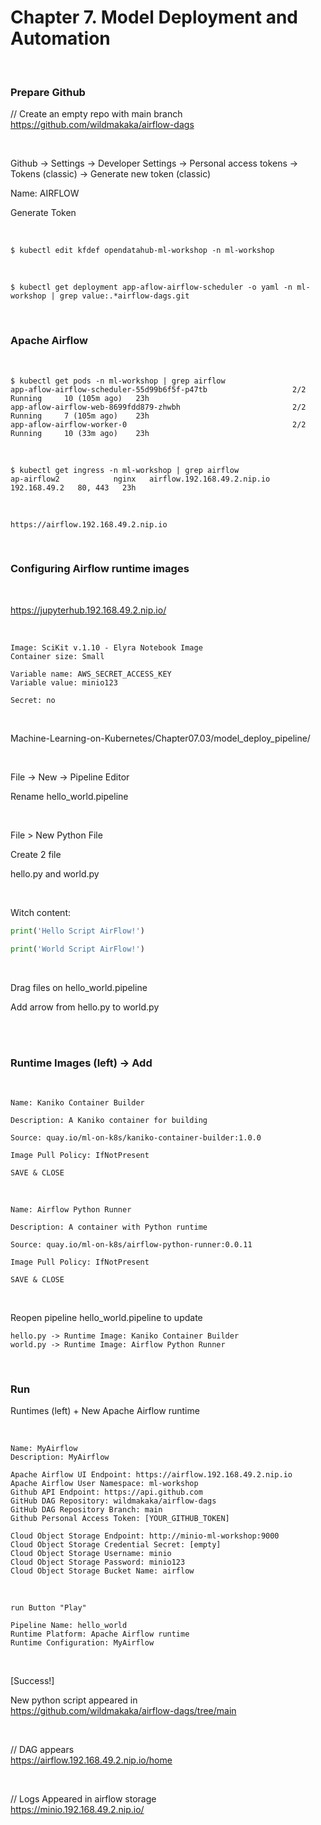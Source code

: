# Chapter 7. Model Deployment and Automation

<br/>

### Prepare Github

// Create an empty repo with main branch  
https://github.com/wildmakaka/airflow-dags

<br/>

Github -> Settings -> Developer Settings -> Personal access tokens -> Tokens (classic) -> Generate new token (classic)

Name: AIRFLOW

Generate Token

<br/>

```
$ kubectl edit kfdef opendatahub-ml-workshop -n ml-workshop
```

<br/>

```
$ kubectl get deployment app-aflow-airflow-scheduler -o yaml -n ml-workshop | grep value:.*airflow-dags.git
```

<br/>

### Apache Airflow

<br/>

```
$ kubectl get pods -n ml-workshop | grep airflow
app-aflow-airflow-scheduler-55d99b6f5f-p47tb                   2/2     Running     10 (105m ago)   23h
app-aflow-airflow-web-8699fdd879-zhwbh                         2/2     Running     7 (105m ago)    23h
app-aflow-airflow-worker-0                                     2/2     Running     10 (33m ago)    23h
```

<br/>

```
$ kubectl get ingress -n ml-workshop | grep airflow
ap-airflow2            nginx   airflow.192.168.49.2.nip.io      192.168.49.2   80, 443   23h
```

<br/>

```
https://airflow.192.168.49.2.nip.io
```

<br/>

### Configuring Airflow runtime images

<br/>

https://jupyterhub.192.168.49.2.nip.io/

<br/>

```
Image: SciKit v.1.10 - Elyra Notebook Image
Container size: Small

Variable name: AWS_SECRET_ACCESS_KEY
Variable value: minio123

Secret: no
```

<br/>

Machine-Learning-on-Kubernetes/Chapter07.03/model_deploy_pipeline/

<br/>

File -> New -> Pipeline Editor

Rename hello_world.pipeline

<br/>

File > New Python File

Create 2 file

hello.py and world.py

<br/>

Witch content:

```python
print('Hello Script AirFlow!')
```

```python
print('World Script AirFlow!')
```

<br/>

Drag files on hello_world.pipeline

Add arrow from hello.py to world.py

<br/>

<br/>

### Runtime Images (left) -> Add

<br/>

```
Name: Kaniko Container Builder

Description: A Kaniko container for building

Source: quay.io/ml-on-k8s/kaniko-container-builder:1.0.0

Image Pull Policy: IfNotPresent

SAVE & CLOSE
```

<br/>

```
Name: Airflow Python Runner

Description: A container with Python runtime

Source: quay.io/ml-on-k8s/airflow-python-runner:0.0.11

Image Pull Policy: IfNotPresent

SAVE & CLOSE
```

<br/>

Reopen pipeline hello_world.pipeline to update

```
hello.py -> Runtime Image: Kaniko Container Builder
world.py -> Runtime Image: Airflow Python Runner
```

<br/>

### Run

Runtimes (left) + New Apache Airflow runtime

<br/>

```
Name: MyAirflow
Description: MyAirflow

Apache Airflow UI Endpoint: https://airflow.192.168.49.2.nip.io
Apache Airflow User Namespace: ml-workshop
Github API Endpoint: https://api.github.com
GitHub DAG Repository: wildmakaka/airflow-dags
GitHub DAG Repository Branch: main
Github Personal Access Token: [YOUR_GITHUB_TOKEN]

Cloud Object Storage Endpoint: http://minio-ml-workshop:9000
Cloud Object Storage Credential Secret: [empty]
Cloud Object Storage Username: minio
Cloud Object Storage Password: minio123
Cloud Object Storage Bucket Name: airflow
```

<br/>

```
run Button "Play"

Pipeline Name: hello_world
Runtime Platform: Apache Airflow runtime
Runtime Configuration: MyAirflow
```

<br/>

[Success!]

New python script appeared in  
https://github.com/wildmakaka/airflow-dags/tree/main

<br/>

// DAG appears  
https://airflow.192.168.49.2.nip.io/home

<br/>

// Logs Appeared in airflow storage  
https://minio.192.168.49.2.nip.io/
